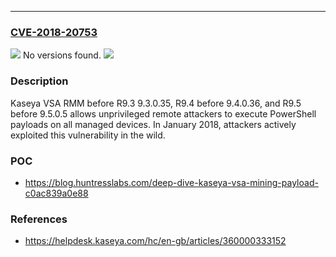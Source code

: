 ---
### [CVE-2018-20753](https://cve.mitre.org/cgi-bin/cvename.cgi?name=CVE-2018-20753)
![](https://img.shields.io/static/v1?label=Product&message=n%2Fa&color=blue)
No versions found.
![](https://img.shields.io/static/v1?label=Vulnerability&message=n%2Fa&color=brighgreen)

### Description

Kaseya VSA RMM before R9.3 9.3.0.35, R9.4 before 9.4.0.36, and R9.5 before 9.5.0.5 allows unprivileged remote attackers to execute PowerShell payloads on all managed devices. In January 2018, attackers actively exploited this vulnerability in the wild.

### POC

- https://blog.huntresslabs.com/deep-dive-kaseya-vsa-mining-payload-c0ac839a0e88

### References

- https://helpdesk.kaseya.com/hc/en-gb/articles/360000333152

